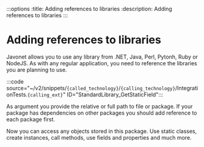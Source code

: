 :::options
:title: Adding references to libraries
:description: Adding references to libraries
:::

# Adding references to libraries

Javonet allows you to use any library from .NET, Java, Perl, Pytonh, Ruby or NodeJS. As with any regular application, you need to reference the libraries you are planning to use. 

:::code source="~/v2/snippets/`{called_technology}`/`{calling_technology}`/IntegrationTests.`{calling_ext}`" ID="StandardLibrary_GetStaticField":::

As argument you provide the relative or full path to file or package. If your package has dependencies on other packages you should add reference to each package first.

Now you can access any objects stored in this package. Use static classes, create instances, call methods, use fields and properties and much more.

